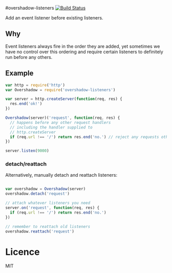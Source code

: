 #overshadow-listeners
[![Build Status](https://travis-ci.org/timoxley/overshadow-listeners.png?branch=master)](https://travis-ci.org/timoxley/overshadow-listeners)

Add an event listener before existing listeners.

## Why

Event listeners always fire in the order they are added, yet sometimes we have no control over
this ordering and require certain listeners to definitely run before any others.

## Example

```js
var http = require('http')
var Overshadow = require('overshadow-listeners')

var server = http.createServer(function(req, res) {
  res.end('ok!')
})

Overshadow(server)('request', function(req, res) {
  // happens before any other request handlers
  // including the handler supplied to
  // http.createServer
  if (req.url !== '/') return res.end('no.') // reject any requests other than those for '/'
})

server.listen(9000)

```

### detach/reattach

Alternatively, manually detach and reattach listeners:

```js

var overshadow = Overshadow(server)
overshadow.detach('request')

// attach whatever listeners you need
server.on('request', function(req, res) {
  if (req.url !== '/') return res.end('no.')
})

// remember to reattach old listeners
overshadow.reattach('request')

```

# Licence

MIT
